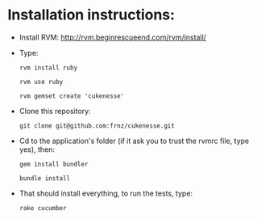 Installation instructions:
==========================

  - Install RVM: http://rvm.beginrescueend.com/rvm/install/
  
  - Type: 
    
    `rvm install ruby`
    
    `rvm use ruby`
    
    `rvm gemset create 'cukenesse'`
    
  - Clone this repository:
  
    `git clone git@github.com:frnz/cukenesse.git`
  
  - Cd to the application's folder (if it ask you to trust the rvmrc file, type yes), then:
  
    `gem install bundler`
    
    `bundle install`
  
  - That should install everything, to run the tests, type:
  
    `rake cucumber`
